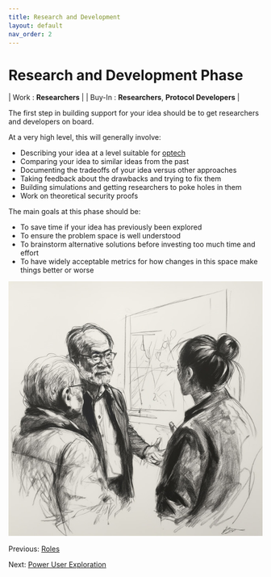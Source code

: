 ```yaml
---
title: Research and Development
layout: default
nav_order: 2
---
```


# Research and Development Phase

| Work : **Researchers** |
| Buy-In : **Researchers**, **Protocol Developers** |

The first step in building support for your idea should be to get
researchers and developers on board.

At a very high level, this will generally involve:

 * Describing your idea at a level suitable for [optech](https://bitcoinops.org/)
 * Comparing your idea to similar ideas from the past
 * Documenting the tradeoffs of your idea versus other approaches
 * Taking feedback about the drawbacks and trying to fix them
 * Building simulations and getting researchers to poke holes in them
 * Work on theoretical security proofs

The main goals at this phase should be:

 * To save time if your idea has previously been explored
 * To ensure the problem space is well understood
 * To brainstorm alternative solutions before investing too much time and effort
 * To have widely acceptable metrics for how changes in this space make things
   better or worse

![](img/rnd.jpg)

Previous: [Roles](roles)

Next: [Power User Exploration](power)
